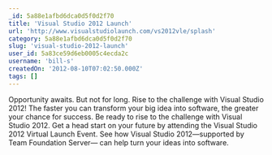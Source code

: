 ```yaml
---
_id: 5a88e1afbd6dca0d5f0d2f70
title: 'Visual Studio 2012 Launch'
url: 'http://www.visualstudiolaunch.com/vs2012vle/splash'
category: 5a88e1afbd6dca0d5f0d2f70
slug: 'visual-studio-2012-launch'
user_id: 5a83ce59d6eb0005c4ecda2c
username: 'bill-s'
createdOn: '2012-08-10T07:02:50.000Z'
tags: []
---
```


Opportunity awaits. But not for long. Rise to the challenge with Visual Studio 2012!
The faster you can transform your big idea into software, the greater your chance for success. Be ready to rise to the challenge with Visual Studio 2012. Get a head start on your future by attending the Visual Studio 2012 Virtual Launch Event. See how Visual Studio 2012—supported by Team Foundation Server— can help turn your ideas into software.
